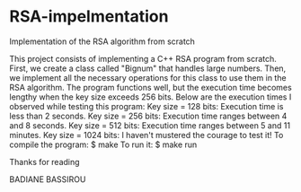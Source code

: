 # RSA-impelmentation
Implementation of  the RSA algorithm from scratch

This project consists of implementing a C++ RSA program from scratch. First, we create a class called "Bignum" that handles large numbers. Then, we implement all the necessary operations for this class to use them in the RSA algorithm.
The program functions well, but the execution time becomes lengthy when the key size exceeds 256 bits.
Below are the execution times I observed while testing this program:
Key size = 128 bits: Execution time is less than 2 seconds.
Key size = 256 bits: Execution time ranges between 4 and 8 seconds.
Key size = 512 bits: Execution time ranges between 5 and 11 minutes.
Key size = 1024 bits: I haven't mustered the courage to test it!
To compile the program: $ make
To run it: $ make run

Thanks for reading

BADIANE BASSIROU
